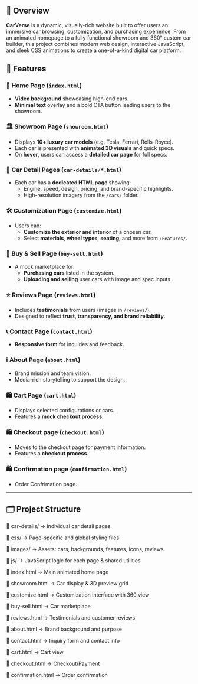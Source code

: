 ## 📌 Overview

**CarVerse** is a dynamic, visually-rich website built to offer users an immersive car browsing, customization, and purchasing experience. From an animated homepage to a fully functional showroom and 360° custom car builder, this project combines modern web design, interactive JavaScript, and sleek CSS animations to create a one-of-a-kind digital car platform.

## 🚗 Features

### 🎥 Home Page (`index.html`)
- **Video background** showcasing high-end cars.
- **Minimal text** overlay and a bold CTA button leading users to the showroom.

### 🏛️ Showroom Page (`showroom.html`)
- Displays **10+ luxury car models** (e.g. Tesla, Ferrari, Rolls-Royce).
- Each car is presented with **animated 3D visuals** and quick specs.
- On **hover**, users can access a **detailed car page** for full specs.

### 📄 Car Detail Pages (`car-details/*.html`)
- Each car has a **dedicated HTML page** showing:
  - Engine, speed, design, pricing, and brand-specific highlights.
  - High-resolution imagery from the `/cars/` folder.

### 🛠️ Customization Page (`customize.html`)
- Users can:
  - **Customize the exterior and interior** of a chosen car.
  - Select **materials**, **wheel types**, **seating**, and more from `/Features/`.

### 🛒 Buy & Sell Page (`buy-sell.html`)
- A mock marketplace for:
  - **Purchasing cars** listed in the system.
  - **Uploading and selling** user cars with image and spec inputs.

### ⭐ Reviews Page (`reviews.html`)
- Includes **testimonials** from users (images in `/reviews/`).
- Designed to reflect **trust, transparency, and brand reliability**.

### 📞 Contact Page (`contact.html`)
- **Responsive form** for inquiries and feedback.

### ℹ️ About Page (`about.html`)
- Brand mission and team vision.
- Media-rich storytelling to support the design.

### 🛍️ Cart Page (`cart.html`)
- Displays selected configurations or cars.
- Features a **mock checkout process**.

### 🛍️ Checkout page (`checkout.html`)
- Moves to the checkout page for payment information.
- Features a **checkout process**.

### 🛍️ Confirmation page (`confirmation.html`)
- Order Confrimation page.

---

## 🗂️ Project Structure

📁 car-details/ → Individual car detail pages

📁 css/ → Page-specific and global styling files

📁 images/ → Assets: cars, backgrounds, features, icons, reviews

📁 js/ → JavaScript logic for each page & shared utilities

📄 index.html → Main animated home page

📄 showroom.html → Car display & 3D preview grid

📄 customize.html → Customization interface with 360 view

📄 buy-sell.html → Car marketplace

📄 reviews.html → Testimonials and customer reviews

📄 about.html → Brand background and purpose

📄 contact.html → Inquiry form and contact info

📄 cart.html → Cart view

📄 checkout.html → Checkout/Payment

📄 confirmation.html → Order confirmation
